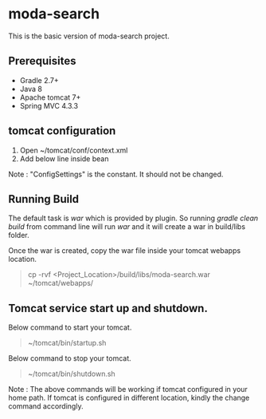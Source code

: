 # moda-search

This is the basic version of moda-search project. 

## Prerequisites

- Gradle 2.7+
- Java 8
- Apache tomcat 7+
- Spring MVC 4.3.3

## tomcat configuration
1. Open ~/tomcat/conf/context.xml
2. Add below line inside <Context> bean 
> <Environment name="ConfigSettings" value="<PREFERRED_LOCATION>/config.properties" type="java.lang.String" override="false"/>

Note : "ConfigSettings" is the constant. It should not be changed.

## Running Build

The default task is *war* which is provided by plugin. So running *gradle clean build* from command line will run *war* and it will create a war in build/libs folder. 

Once the war is created, copy the war file inside your tomcat webapps location.

> cp -rvf <Project_Location>/build/libs/moda-search.war ~/tomcat/webapps/

## Tomcat service start up and shutdown.

Below command to start your tomcat.
> ~/tomcat/bin/startup.sh 

Below command to stop your tomcat.
>~/tomcat/bin/shutdown.sh

Note : The above commands will be working if tomcat configured in your home path. If tomcat is configured in different location, kindly the change command accordingly.



